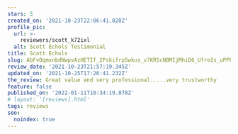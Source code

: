 ```yaml
---
stars: 5
created_on: '2021-10-23T22:06:41.028Z'
profile_pic:
  url: >-
    reviewers/scott_k72ixl
  alt: Scott Echols Testimonial
title: Scott Echols
slug: AbFvOqmxnbdNwpvAzHETIf_2Pskifrp5wkus_v7KR5cN8MIjMhiD6_UfroIs_uPPkxZapOT7WyribQ
review_date: '2021-10-23T21:57:19.345Z'
updated_on: '2021-10-25T17:26:41.232Z'
the_review: Great value and very professional.....very trustworthy
feature: false
published_on: '2022-01-11T10:34:19.878Z'
# layout: '[reviews].html'
tags: reviews
seo:
  noindex: true
---
```



